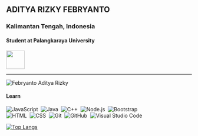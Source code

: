 ## ADITYA RIZKY FEBRYANTO

### Kalimantan Tengah, Indonesia
<h4>Student at Palangkaraya University </h4>
<img src="https://www.upr.ac.id/assets/images/foto/1.png" width="50px" />
<hr />

<p align="left"> 
  <img src="https://komarev.com/ghpvc/?username=FebryantoAdityaRizky020204&label=Profile%20views&color=0e75b6&style=flat" alt="Febryanto Aditya Rizky" />
</p>

#### Learn
![JavaScript](https://img.shields.io/badge/-JavaScript-05122A?style=flat&logo=javascript)&nbsp;
![Java](https://img.shields.io/badge/-Java-05122A?style=flat&logo=Java&logoColor=FFA518)&nbsp;
![C++](https://img.shields.io/badge/-C++-05122A?style=flat&logo=C%2B%2B&logoColor=00599C)&nbsp;
![Node.js](https://img.shields.io/badge/-Node.js-05122A?style=flat&logo=node.js)&nbsp;
![Bootstrap](https://img.shields.io/badge/-Bootstrap-05122A?style=flat&logo=bootstrap&logoColor=563D7C)\
![HTML](https://img.shields.io/badge/-HTML-05122A?style=flat&logo=HTML5)&nbsp;
![CSS](https://img.shields.io/badge/-CSS-05122A?style=flat&logo=CSS3&logoColor=1572B6)&nbsp;
![Git](https://img.shields.io/badge/-Git-05122A?style=flat&logo=git)&nbsp;
![GitHub](https://img.shields.io/badge/-GitHub-05122A?style=flat&logo=github)&nbsp;
![Visual Studio Code](https://img.shields.io/badge/-Visual%20Studio%20Code-05122A?style=flat&logo=visual-studio-code&logoColor=007ACC)&nbsp;

[![Top Langs](https://github-readme-stats.vercel.app/api/top-langs/?username=FebryantoAdityaRizky020204&layout=compact&theme=dark&bg_color=0A0A0A)](https://github.com/FebryantoAdityaRizky020204/github-readme-stats)



<br />

<!---
FebryantoAdityaRizky020204/FebryantoAdityaRizky020204 is a ✨ special ✨ repository because its `README.md` (this file) appears on your GitHub profile.
You can click the Preview link to take a look at your changes.
![React](https://img.shields.io/badge/-React-05122A?style=flat&logo=react)&nbsp;
--->
